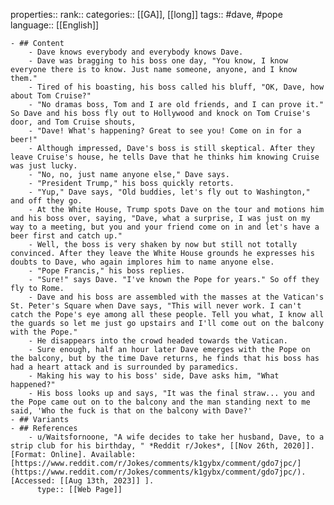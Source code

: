 properties::
rank::
categories:: [[GA]], [[long]] 
tags:: #dave, #pope 
language:: [[English]]

	- ## Content
		- Dave knows everybody and everybody knows Dave.
		- Dave was bragging to his boss one day, "You know, I know everyone there is to know. Just name someone, anyone, and I know them."
		- Tired of his boasting, his boss called his bluff, "OK, Dave, how about Tom Cruise?"
		- "No dramas boss, Tom and I are old friends, and I can prove it." So Dave and his boss fly out to Hollywood and knock on Tom Cruise's door, and Tom Cruise shouts,
		- "Dave! What's happening? Great to see you! Come on in for a beer!"
		- Although impressed, Dave's boss is still skeptical. After they leave Cruise's house, he tells Dave that he thinks him knowing Cruise was just lucky.
		- "No, no, just name anyone else," Dave says.
		- "President Trump," his boss quickly retorts.
		- "Yup," Dave says, "Old buddies, let's fly out to Washington," and off they go.
		- At the White House, Trump spots Dave on the tour and motions him and his boss over, saying, "Dave, what a surprise, I was just on my way to a meeting, but you and your friend come on in and let's have a beer first and catch up."
		- Well, the boss is very shaken by now but still not totally convinced. After they leave the White House grounds he expresses his doubts to Dave, who again implores him to name anyone else.
		- "Pope Francis," his boss replies.
		- "Sure!" says Dave. "I've known the Pope for years." So off they fly to Rome.
		- Dave and his boss are assembled with the masses at the Vatican's St. Peter's Square when Dave says, "This will never work. I can't catch the Pope's eye among all these people. Tell you what, I know all the guards so let me just go upstairs and I'll come out on the balcony with the Pope."
		- He disappears into the crowd headed towards the Vatican.
		- Sure enough, half an hour later Dave emerges with the Pope on the balcony, but by the time Dave returns, he finds that his boss has had a heart attack and is surrounded by paramedics.
		- Making his way to his boss' side, Dave asks him, "What happened?"
		- His boss looks up and says, "It was the final straw... you and the Pope came out on to the balcony and the man standing next to me said, 'Who the fuck is that on the balcony with Dave?'
	- ## Variants
	- ## References
		- u/Waitsfornoone, "A wife decides to take her husband, Dave, to a strip club for his birthday, " *Reddit r/Jokes*, [[Nov 26th, 2020]]. [Format: Online]. Available: [https://www.reddit.com/r/Jokes/comments/k1gybx/comment/gdo7jpc/](https://www.reddit.com/r/Jokes/comments/k1gybx/comment/gdo7jpc/). [Accessed: [[Aug 13th, 2023]] ].
		  type:: [[Web Page]]